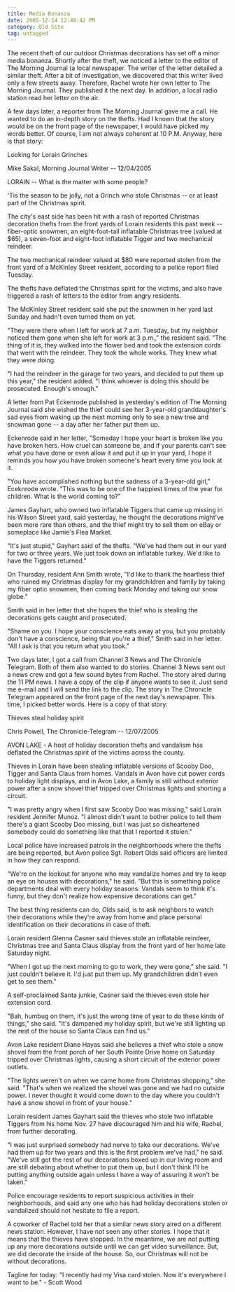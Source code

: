 ```yaml
---
title: Media Bonanza
date: 2005-12-14 12:48:42 PM
category: Old Site
tag: untagged
---
```


The recent theft of our outdoor Christmas decorations has set off a minor media bonanza. Shortly after the theft, we noticed a letter to the editor of The Morning Journal (a local newspaper. The writer of the letter detailed a similar theft. After a bit of investigation, we discovered that this writer lived only a few streets away. Therefore, Rachel wrote her own letter to The Morning Journal. They published it the next day. In addition, a local radio station read her letter on the air.

A few days later, a reporter from The Morning Journal gave me a call. He wanted to do an in-depth story on the thefts. Had I known that the story would be on the front page of the newspaper, I would have picked my words better. Of course, I am not always coherent at 10 P.M. Anyway, here is that story:

Looking for Lorain Grinches

Mike Sakal, Morning Journal Writer -- 12/04/2005

LORAIN -- What is the matter with some people?

'Tis the season to be jolly, not a Grinch who stole Christmas -- or at least part of the Christmas spirit.

The city's east side has been hit with a rash of reported Christmas decoration thefts from the front yards of Lorain residents this past week -- fiber-optic snowmen, an eight-foot-tall inflatable Christmas tree (valued at $65), a seven-foot and eight-foot inflatable Tigger and two mechanical reindeer.

The two mechanical reindeer valued at $80 were reported stolen from the front yard of a McKinley Street resident, according to a police report filed Tuesday.

The thefts have deflated the Christmas spirit for the victims, and also have triggered a rash of letters to the editor from angry residents.

The McKinley Street resident said she put the snowmen in her yard last Sunday and hadn't even turned them on yet.

"They were there when I left for work at 7 a.m. Tuesday, but my neighbor noticed them gone when she left for work at 3 p.m.," the resident said. "The thing of it is, they walked into the flower bed and took the extension cords that went with the reindeer. They took the whole works. They knew what they were doing.

"I had the reindeer in the garage for two years, and decided to put them up this year," the resident added. "I think whoever is doing this should be prosecuted. Enough's enough."

A letter from Pat Eckenrode published in yesterday's edition of The Morning Journal said she wished the thief could see her 3-year-old granddaughter's sad eyes from waking up the next morning only to see a new tree and snowman gone -- a day after her father put them up.

Eckenrode said in her letter, "Someday I hope your heart is broken like you have broken hers. How cruel can someone be, and if your parents can't see what you have done or even allow it and put it up in your yard, I hope it reminds you how you have broken someone's heart every time you look at it.

"You have accomplished nothing but the sadness of a 3-year-old girl," Eceknrode wrote. "This was to be one of the happiest times of the year for children. What is the world coming to?"

James Gayhart, who owned two inflatable Tiggers that came up missing in his Wilson Street yard, said yesterday, he thought the decorations might've been more rare than others, and the thief might try to sell them on eBay or someplace like Jamie's Flea Market.

"It's just stupid," Gayhart said of the thefts. "We've had them out in our yard for two or three years. We just took down an inflatable turkey. We'd like to have the Tiggers returned."

On Thursday, resident Ann Smith wrote, "I'd like to thank the heartless thief who ruined my Christmas display for my grandchildren and family by taking my fiber optic snowmen, then coming back Monday and taking our snow globe."

Smith said in her letter that she hopes the thief who is stealing the decorations gets caught and prosecuted.

"Shame on you. I hope your conscience eats away at you, but you probably don't have a conscience, being that you're a thief," Smith said in her letter. "All I ask is that you return what you took."

Two days later, I got a call from Channel 3 News and The Chronicle Telegram. Both of them also wanted to do stories. Channel 3 News sent out a news crew and got a few sound bytes from Rachel. The story aired during the 11 PM news. I have a copy of the clip if anyone wants to see it. Just send me e-mail and I will send the link to the clip. The story in The Chronicle Telegram appeared on the front page of the next day's newspaper. This time, I picked better words. Here is a copy of that story:

Thieves steal holiday spirit

Chris Powell, The Chronicle-Telegram -- 12/07/2005

AVON LAKE - A host of holiday decoration thefts and vandalism has deflated the Christmas spirit of the victims across the county.

Thieves in Lorain have been stealing inflatable versions of Scooby Doo, Tigger and Santa Claus from homes. Vandals in Avon have cut power cords to holiday light displays, and in Avon Lake, a family is still without exterior power after a snow shovel thief tripped over Christmas lights and shorting a circuit.

"I was pretty angry when I first saw Scooby Doo was missing," said Lorain resident Jennifer Munoz. "I almost didn't want to bother police to tell them there's a giant Scooby Doo missing, but I was just so disheartened somebody could do something like that that I reported it stolen."

Local police have increased patrols in the neighborhoods where the thefts are being reported, but Avon police Sgt. Robert Olds said officers are limited in how they can respond.

"We're on the lookout for anyone who may vandalize homes and try to keep an eye on houses with decorations," he said. "But this is something police departments deal with every holiday seasons. Vandals seem to think it's funny, but they don't realize how expensive decorations can get."

The best thing residents can do, Olds said, is to ask neighbors to watch their decorations while they're away from home and place personal identification on their decorations in case of theft.

Lorain resident Glenna Casner said thieves stole an inflatable reindeer, Christmas tree and Santa Claus display from the front yard of her home late Saturday night.

"When I got up the next morning to go to work, they were gone," she said. "I just couldn't believe it. I'd just put them up. My grandchildren didn't even get to see them."

A self-proclaimed Santa junkie, Casner said the thieves even stole her extension cord.

"Bah, humbug on them, it's just the wrong time of year to do these kinds of things," she said. "It's dampened my holiday spirit, but we're still lighting up the rest of the house so Santa Claus can find us."

Avon Lake resident Diane Hayas said she believes a thief who stole a snow shovel from the front porch of her South Pointe Drive home on Saturday tripped over Christmas lights, causing a short circuit of the exterior power outlets.

"The lights weren't on when we came home from Christmas shopping," she said. "That's when we realized the shovel was gone and we had no outside power. I never thought it would come down to the day where you couldn't have a snow shovel in front of your house."

Lorain resident James Gayhart said the thieves who stole two inflatable Tiggers from his home Nov. 27 have discouraged him and his wife, Rachel, from further decorating.

"I was just surprised somebody had nerve to take our decorations. We've had them up for two years and this is the first problem we've had," he said. "We've still got the rest of our decorations boxed up in our living room and are still debating about whether to put them up, but I don't think I'll be putting anything outside again unless I have a way of assuring it won't be taken."

Police encourage residents to report suspicious activities in their neighborhoods, and said any one who has had holiday decorations stolen or vandalized should not hesitate to file a report.

A coworker of Rachel told her that a similar news story aired on a different news station. However, I have not seen any other stories. I hope that it means that the thieves have stopped. In the meantime, we are not putting up any more decorations outside until we can get video surveillance. But, we did decorate the inside of the house. So, our Christmas will not be without decorations.

Tagline for today: "I recently had my Visa card stolen. Now it's everywhere I want to be." - Scott Wood
